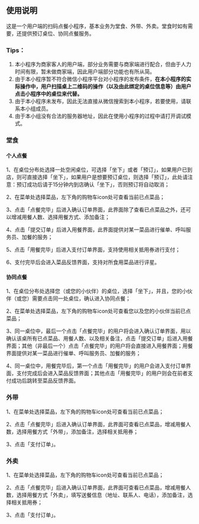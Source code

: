 ## 使用说明

这是一个用户端的扫码点餐小程序，基本业务为堂食、外带、外卖。堂食时如有需要，还提供预订桌位、协同点餐服务。

### Tips：

1. 本小程序为商家客人的用户端，部分业务需要与商家端进行配合，但由于人力时间有限，暂未做商家端，因此用户端部分功能也有所从简。
2. 由于本小程序暂不符合微信小程序平台对小程序的发布条件，**在本小程序的实际操作中，用户扫描桌上二维码的操作（以及由此绑定的桌位信息等）由用户点击小程序中的桌位来代替。**
3. 由于本小程序未发布，因此无法直接从微信搜索到本小程序，若要使用，请联系本小组成员。
4. 由于本小组没有合法的服务器地址，因此在使用小程序的过程中请打开调试模式。

### 堂食

#### 个人点餐

1、在桌位分布处选择一处空闲桌位，可选择「坐下」或者「预订」，如果用户已到店，则可直接选择「坐下」，如果用户是想要预订桌位，则选择「预订」，此处请注意：预订成功后请于15分钟内到店确认「坐下」，否则预订将自动取消；

2、在菜单处选择菜品，左下角的购物车icon处可查看当前已点菜品；

3、点击「点餐完毕」后进入确认订单界面，此界面除了查看已点菜品之外，还可以增减用餐人数、选择用餐方式、添加备注；

4、点击「提交订单」后进入用餐界面，此界面提供对某一菜品进行催单、呼叫服务员、加餐的服务；

5、点击「用餐完毕」后进入支付订单界面，支持使用相关抵用券进行支付；

6、支付完毕后会进入菜品反馈界面，支持对所食用菜品进行评星。

#### 协同点餐

1、在桌位分布处选择您（或您的小伙伴）的桌位，选择「坐下」，并且，您的小伙伴（或您）需要点击同一处桌位，确认进入协同点餐；

2、在菜单处选择菜品，左下角的购物车icon处可查看您以及您的小伙伴当前已点菜品；

3、同一桌位中，最后一个点击「点餐完毕」的用户将会进入确认订单界面，用以确认该桌所有已点菜品、用餐人数、以及相关备注，点击「提交订单」后进入用餐界面；其他（非最后一个）点击「点餐完毕」的用户将会直接进入用餐界面；用餐界面提供对某一菜品进行催单、呼叫服务员、加餐的服务；

4、同一桌位中，用餐完毕后，第一个点击「用餐完毕」的用户会进入支付订单界面，支付完成后会进入菜品反馈界面；其他点击「用餐完毕」的用户则会在前者支付成功后跳转至菜品反馈界面。

### 外带

1、在菜单处选择菜品，左下角的购物车icon处可查看当前已点菜品；

2、点击「点餐完毕」后进入确认订单界面，此界面可查看已点菜品，增减用餐人数，选择用餐方式「外带」，添加备注，选择相关抵用券；

3、点击「支付订单」。

### 外卖

1、在菜单处选择菜品，左下角的购物车icon处可查看当前已点菜品；

2、点击「点餐完毕」后进入确认订单界面，此界面可查看已点菜品，增减用餐人数，选择用餐方式「外卖」，填写送餐信息（地址、联系人、电话），添加备注，选择相关抵用券；

3、点击「支付订单」。
